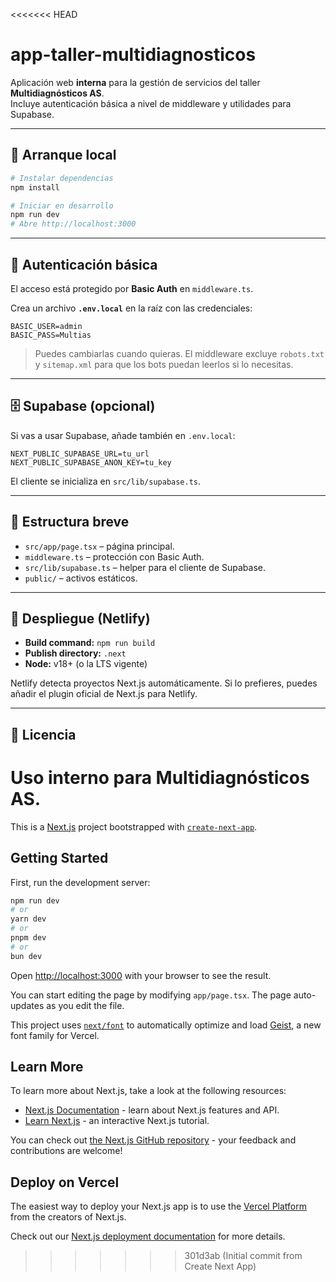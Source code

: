 <<<<<<< HEAD
# app-taller-multidiagnosticos

Aplicación web **interna** para la gestión de servicios del taller **Multidiagnósticos AS**.  
Incluye autenticación básica a nivel de middleware y utilidades para Supabase.

---

## 🚀 Arranque local

```bash
# Instalar dependencias
npm install

# Iniciar en desarrollo
npm run dev
# Abre http://localhost:3000
```

---

## 🔐 Autenticación básica

El acceso está protegido por **Basic Auth** en `middleware.ts`.

Crea un archivo **`.env.local`** en la raíz con las credenciales:

```
BASIC_USER=admin
BASIC_PASS=Multias
```

> Puedes cambiarlas cuando quieras. El middleware excluye `robots.txt` y `sitemap.xml` para que los bots puedan leerlos si lo necesitas.

---

## 🗄️ Supabase (opcional)

Si vas a usar Supabase, añade también en `.env.local`:

```
NEXT_PUBLIC_SUPABASE_URL=tu_url
NEXT_PUBLIC_SUPABASE_ANON_KEY=tu_key
```

El cliente se inicializa en `src/lib/supabase.ts`.

---

## 📂 Estructura breve

- `src/app/page.tsx` – página principal.
- `middleware.ts` – protección con Basic Auth.
- `src/lib/supabase.ts` – helper para el cliente de Supabase.
- `public/` – activos estáticos.

---

## 🛫 Despliegue (Netlify)

- **Build command:** `npm run build`
- **Publish directory:** `.next`
- **Node:** v18+ (o la LTS vigente)

Netlify detecta proyectos Next.js automáticamente. Si lo prefieres, puedes añadir el plugin oficial de Next.js para Netlify.

---

## 📜 Licencia

Uso interno para Multidiagnósticos AS.
=======
This is a [Next.js](https://nextjs.org) project bootstrapped with [`create-next-app`](https://nextjs.org/docs/app/api-reference/cli/create-next-app).

## Getting Started

First, run the development server:

```bash
npm run dev
# or
yarn dev
# or
pnpm dev
# or
bun dev
```

Open [http://localhost:3000](http://localhost:3000) with your browser to see the result.

You can start editing the page by modifying `app/page.tsx`. The page auto-updates as you edit the file.

This project uses [`next/font`](https://nextjs.org/docs/app/building-your-application/optimizing/fonts) to automatically optimize and load [Geist](https://vercel.com/font), a new font family for Vercel.

## Learn More

To learn more about Next.js, take a look at the following resources:

- [Next.js Documentation](https://nextjs.org/docs) - learn about Next.js features and API.
- [Learn Next.js](https://nextjs.org/learn) - an interactive Next.js tutorial.

You can check out [the Next.js GitHub repository](https://github.com/vercel/next.js) - your feedback and contributions are welcome!

## Deploy on Vercel

The easiest way to deploy your Next.js app is to use the [Vercel Platform](https://vercel.com/new?utm_medium=default-template&filter=next.js&utm_source=create-next-app&utm_campaign=create-next-app-readme) from the creators of Next.js.

Check out our [Next.js deployment documentation](https://nextjs.org/docs/app/building-your-application/deploying) for more details.
>>>>>>> 301d3ab (Initial commit from Create Next App)
